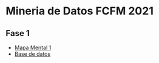 # Mineria de Datos FCFM 2021

## Fase 1
* [Mapa Mental 1](https://github.com/EmmanuelGalvan/MineriaDatos/blob/main/Archivos/MapaMental_1_1741418.pdf)
* [Base de datos](https://github.com/EmmanuelGalvan/MineriaDatos/blob/main/Archivos/Ej1_BasesDatos_Equipo_9%20.pdf)
